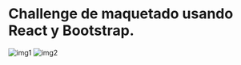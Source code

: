 <h1>Challenge de maquetado usando React y Bootstrap.</h1>

![img1](https://user-images.githubusercontent.com/55368538/153407952-10e5c6eb-feac-4a44-b00e-96a8e55b2195.jpeg)
![img2](https://user-images.githubusercontent.com/55368538/153407892-856e4e91-9665-4da0-b44d-546fa97a1250.jpeg)




